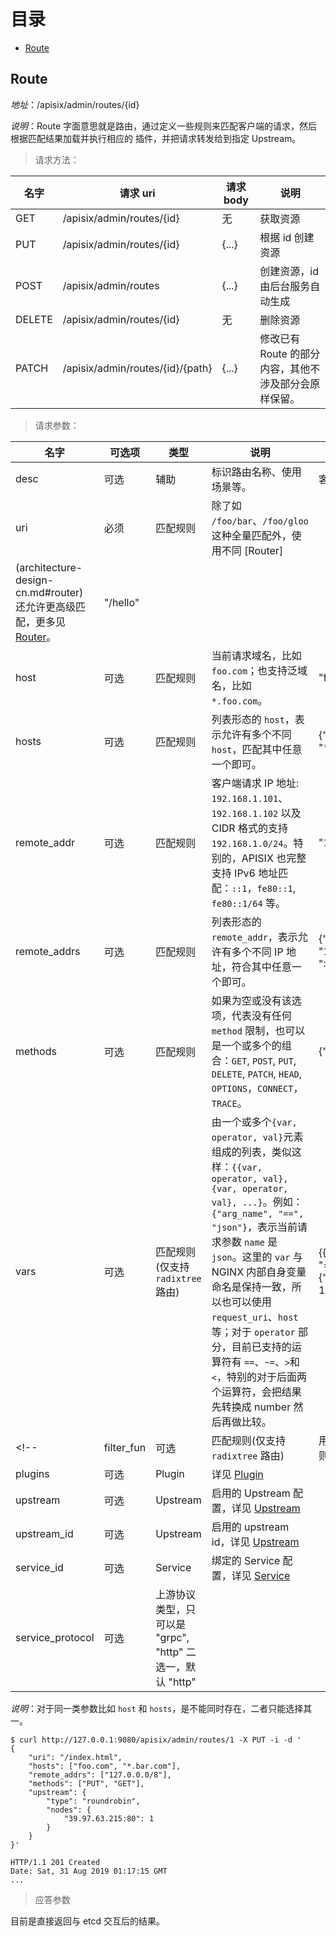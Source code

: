 
目录
===

* [Route](#route)

## Route

*地址*：/apisix/admin/routes/{id}

*说明*：Route 字面意思就是路由，通过定义一些规则来匹配客户端的请求，然后根据匹配结果加载并执行相应的
插件，并把请求转发给到指定 Upstream。

> 请求方法：

|名字      |请求 uri|请求 body|说明        |
|---------|-------------------------|--|------|
|GET      |/apisix/admin/routes/{id}|无|获取资源|
|PUT      |/apisix/admin/routes/{id}|{...}|根据 id 创建资源|
|POST     |/apisix/admin/routes     |{...}|创建资源，id 由后台服务自动生成|
|DELETE   |/apisix/admin/routes/{id}|无|删除资源|
|PATCH    |/apisix/admin/routes/{id}/{path}|{...}|修改已有 Route 的部分内容，其他不涉及部分会原样保留。|

> 请求参数：

|名字      |可选项   |类型 |说明        |示例|
|---------|---------|----|-----------|----|
|desc     |可选 |辅助   |标识路由名称、使用场景等。|客户 xxxx|
|uri      |必须 |匹配规则|除了如 `/foo/bar`、`/foo/gloo` 这种全量匹配外，使用不同 [Router]
(architecture-design-cn.md#router) 还允许更高级匹配，更多见 [Router](architecture-design-cn.md#router)。|"/hello"|
|host     |可选 |匹配规则|当前请求域名，比如 `foo.com`；也支持泛域名，比如 `*.foo.com`。|"foo.com"|
|hosts    |可选 |匹配规则|列表形态的 `host`，表示允许有多个不同 `host`，匹配其中任意一个即可。|{"foo.com", "*.bar.com"}|
|remote_addr|可选 |匹配规则|客户端请求 IP 地址: `192.168.1.101`、`192.168.1.102` 以及 CIDR 格式的支持 `192.168.1.0/24`。特别的，APISIX 也完整支持 IPv6 地址匹配：`::1`，`fe80::1`, `fe80::1/64` 等。|"192.168.1.0/24"|
|remote_addrs|可选 |匹配规则|列表形态的 `remote_addr`，表示允许有多个不同 IP 地址，符合其中任意一个即可。|{"127.0.0.1", "192.0.0.0/8", "::1"}|
|methods  |可选 |匹配规则|如果为空或没有该选项，代表没有任何 `method` 限制，也可以是一个或多个的组合：`GET`, `POST`, `PUT`, `DELETE`, `PATCH`, `HEAD`, `OPTIONS`，`CONNECT`，`TRACE`。|{"GET", "POST"}|
|vars       |可选  |匹配规则(仅支持 `radixtree` 路由)|由一个或多个`{var, operator, val}`元素组成的列表，类似这样：`{{var, operator, val}, {var, operator, val}, ...}`。例如：`{"arg_name", "==", "json"}`，表示当前请求参数 `name` 是 `json`。这里的 `var` 与 NGINX 内部自身变量命名是保持一致，所以也可以使用 `request_uri`、`host` 等；对于 `operator` 部分，目前已支持的运算符有 `==`、`~=`、`>`和`<`，特别的对于后面两个运算符，会把结果先转换成 number 然后再做比较。|{{"arg_name", "==", "json"}, {"arg_age", ">", 18}}|
<!-- |filter_fun |可选  |匹配规则(仅支持 `radixtree` 路由)|用户自定义过滤规则函数脚本。|function (vars) if vars["arg_name"] == "json" end| -->
|plugins  |可选 |Plugin|详见 [Plugin](architecture-design-cn.md#plugin) |
|upstream |可选 |Upstream|启用的 Upstream 配置，详见 [Upstream](architecture-design-cn.md#upstream)|
|upstream_id|可选 |Upstream|启用的 upstream id，详见 [Upstream](architecture-design-cn.md#upstream)|
|service_id|可选 |Service|绑定的 Service 配置，详见 [Service](architecture-design-cn.md#service)|
|service_protocol|可选|上游协议类型，只可以是 "grpc", "http" 二选一，默认 "http"||

*说明*：对于同一类参数比如 `host` 和 `hosts`，是不能同时存在，二者只能选择其一。

```shell
$ curl http://127.0.0.1:9080/apisix/admin/routes/1 -X PUT -i -d '
{
    "uri": "/index.html",
    "hosts": ["foo.com", "*.bar.com"],
    "remote_addrs": ["127.0.0.0/8"],
    "methods": ["PUT", "GET"],
    "upstream": {
        "type": "roundrobin",
        "nodes": {
            "39.97.63.215:80": 1
        }
    }
}'

HTTP/1.1 201 Created
Date: Sat, 31 Aug 2019 01:17:15 GMT
...
```

> 应答参数

目前是直接返回与 etcd 交互后的结果。
